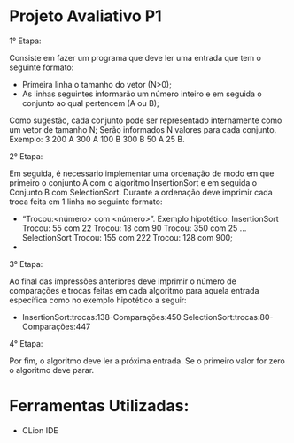 # Projeto Avaliativo P1

1° Etapa:

  Consiste em fazer um programa que deve ler uma entrada que tem o seguinte formato:
  - Primeira linha o tamanho do vetor (N>0);
  - As linhas seguintes informarão um número inteiro e em seguida o conjunto ao qual pertencem (A ou B);

  Como sugestão, cada conjunto pode ser representado internamente como um vetor de tamanho N; Serão informados N valores para cada conjunto. Exemplo: 3 200 A 300 A 100 B 300 B 50 A 25 B.
 
2° Etapa:

  Em seguida, é necessario implementar uma ordenação de modo em que primeiro o conjunto A com o algoritmo InsertionSort e em seguida o Conjunto B com SelectionSort. Durante a ordenação deve imprimir cada troca feita em 1 linha no seguinte formato:
  - “Trocou:<número> com <número>”. Exemplo hipotético: InsertionSort Trocou: 55 com 22 Trocou: 18 com 90 Trocou: 350 com 25 ... SelectionSort Trocou: 155 com 222 Trocou: 128 com 900;
  - 
3° Etapa:

  Ao final das impressões anteriores deve imprimir o número de comparações e trocas feitas em cada algoritmo para aquela entrada específica como no exemplo hipotético a seguir:
  - InsertionSort:trocas:138-Comparações:450 SelectionSort:trocas:80-Comparações:447

4° Etapa:

  Por fim, o algoritmo deve ler a próxima entrada. Se o primeiro valor for zero o algoritmo deve parar.

# Ferramentas Utilizadas:
- CLion IDE
